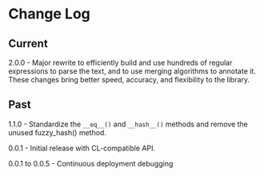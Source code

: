 # Change Log

## Current

2.0.0 - Major rewrite to efficiently build and use hundreds of regular
expressions to parse the text, and to use merging algorithms to annotate it.
These changes bring better speed, accuracy, and flexibility to the library.

## Past

1.1.0 - Standardize the `__eq__()` and `__hash__()` methods and remove the
unused fuzzy_hash() method.

0.0.1 - Initial release with CL-compatible API.

0.0.1 to 0.0.5 - Continuous deployment debugging
